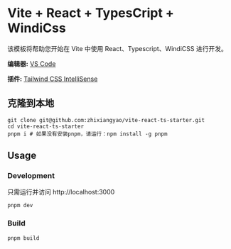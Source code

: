# Vite + React + TypesCript + WindiCss

该模板将帮助您开始在 Vite 中使用 React、Typescript、WindiCSS 进行开发。

**编辑器:** [VS Code](https://code.visualstudio.com/)

**插件:** [Tailwind CSS IntelliSense](https://marketplace.visualstudio.com/items?itemName=bradlc.vscode-tailwindcss)

## 克隆到本地

```shell
git clone git@github.com:zhixiangyao/vite-react-ts-starter.git
cd vite-react-ts-starter
pnpm i # 如果没有安装pnpm，请运行：npm install -g pnpm
```

## Usage

### Development

只需运行并访问 http://localhost:3000

```shell
pnpm dev
```

### Build

```shell
pnpm build
```
